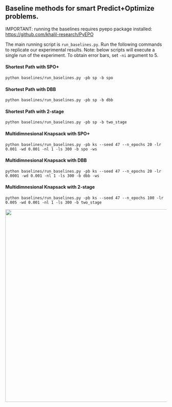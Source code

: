 ## Baseline methods for smart Predict+Optimize problems.

IMPORTANT: running the baselines requires pyepo package installed: https://github.com/khalil-research/PyEPO

The main running script is ```run_baselines.py```. Run the following commands to replicate our experimental results. Note: below scripts will execute a single run of the experiment. To obtain error bars, set ```-ni``` argument to 5.

#### Shortest Path with SPO+
```
python baselines/run_baselines.py -pb sp -b spo
```

#### Shortest Path with DBB
```
python baselines/run_baselines.py -pb sp -b dbb
```

#### Shortest Path with 2-stage
```
python baselines/run_baselines.py -pb sp -b two_stage
```

#### Multidimnesional Knapsack with SPO+
```
python baselines/run_baselines.py -pb ks --seed 47 --n_epochs 20 -lr 0.001 -wd 0.001 -nl 1 -ls 300 -b spo -ws
```

#### Multidimnesional Knapsack with DBB
```
python baselines/run_baselines.py -pb ks --seed 47 --n_epochs 20 -lr 0.0001 -wd 0.001 -nl 1 -ls 300 -b dbb -ws
```

#### Multidimnesional Knapsack with 2-stage
```
python baselines/run_baselines.py -pb ks --seed 47 --n_epochs 100 -lr 0.005 -wd 0.001 -nl 1 -ls 300 -b two_stage
```

<p align="center">
<img src='https://arman-z.github.io/files/images/dfl_sp_ks.png?raw=true' width="600">
</p>